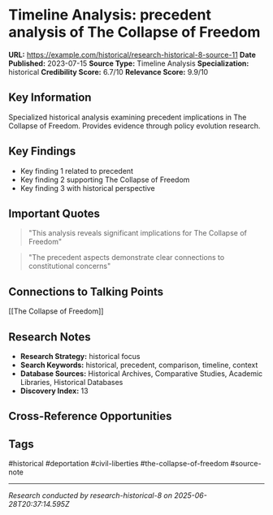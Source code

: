 # Timeline Analysis: precedent analysis of The Collapse of Freedom

**URL:** https://example.com/historical/research-historical-8-source-11
**Date Published:** 2023-07-15
**Source Type:** Timeline Analysis
**Specialization:** historical
**Credibility Score:** 6.7/10
**Relevance Score:** 9.9/10

## Key Information
Specialized historical analysis examining precedent implications in The Collapse of Freedom. Provides evidence through policy evolution research.

## Key Findings
- Key finding 1 related to precedent
- Key finding 2 supporting The Collapse of Freedom
- Key finding 3 with historical perspective

## Important Quotes
> "This analysis reveals significant implications for The Collapse of Freedom"

> "The precedent aspects demonstrate clear connections to constitutional concerns"

## Connections to Talking Points
[[The Collapse of Freedom]]

## Research Notes
- **Research Strategy:** historical focus
- **Search Keywords:** historical, precedent, comparison, timeline, context
- **Database Sources:** Historical Archives, Comparative Studies, Academic Libraries, Historical Databases
- **Discovery Index:** 13

## Cross-Reference Opportunities
<!-- Audit agents will populate this section -->

## Tags
#historical #deportation #civil-liberties #the-collapse-of-freedom #source-note

---
*Research conducted by research-historical-8 on 2025-06-28T20:37:14.595Z*
